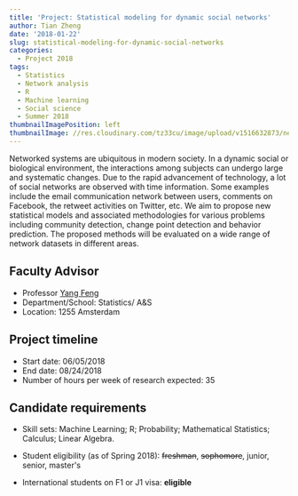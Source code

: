 ```yaml
---
title: 'Project: Statistical modeling for dynamic social networks'
author: Tian Zheng
date: '2018-01-22'
slug: statistical-modeling-for-dynamic-social-networks
categories:
  - Project 2018
tags:
  - Statistics
  - Network analysis
  - R
  - Machine learning
  - Social science
  - Summer 2018
thumbnailImagePosition: left
thumbnailImage: //res.cloudinary.com/tz33cu/image/upload/v1516632873/network_khvotl.png
---
```

Networked systems are ubiquitous in modern society.  In a dynamic social or biological environment, the interactions among subjects can undergo large and systematic changes. Due to the rapid advancement of technology, a lot of social networks are observed with time information. Some examples include the email communication network between users, comments on Facebook, the retweet activities on Twitter, etc.  We aim to propose new statistical models and associated methodologies for various problems including community detection, change point detection and behavior prediction. The proposed methods will be evaluated on a wide range of network datasets in different areas. 

<!--more-->

## Faculty Advisor
+ Professor [Yang Feng](http://www.stat.columbia.edu/~yangfeng/)
+ Department/School: Statistics/ A&S
+ Location: 1255 Amsterdam

## Project timeline
+ Start date: 06/05/2018
+ End date: 08/24/2018
+ Number of hours per week of research expected: 35

## Candidate requirements
+ Skill sets: Machine Learning; R; Probability; Mathematical Statistics; Calculus; Linear Algebra.

+ Student eligibility  (as of Spring 2018): ~~freshman~~, ~~sophomore~~, junior, senior, master's
+ International students on F1 or J1 visa: **eligible**
